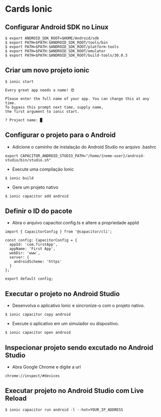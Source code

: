 # Cards Ionic

## Configurar Android SDK no Linux
```
$ export ANDROID_SDK_ROOT=$HOME/Android/sdk
$ export PATH=$PATH:$ANDROID_SDK_ROOT/tools/bin
$ export PATH=$PATH:$ANDROID_SDK_ROOT/platform-tools
$ export PATH=$PATH:$ANDROID_SDK_ROOT/emulator
$ export PATH=$PATH:$ANDROID_SDK_ROOT/build-tools/30.0.3
```

## Criar um novo projeto ionic
```
$ ionic start

Every great app needs a name! 😍

Please enter the full name of your app. You can change this at any time.
To bypass this prompt next time, supply name,
the first argument to ionic start.

? Project name: █
```

## Configurar o projeto para o Android
- Adicione o caminho de instalação do Android Studio no arquivo .bashrc
```
export CAPACITOR_ANDROID_STUDIO_PATH="/home/{nome-user}/android-studio/bin/studio.sh"
```

- Execute  uma compilação Ionic
```
$ ionic build
```

- Gere um projeto nativo
```
$ ionic capacitor add android
```

## Definir o ID do pacote
- Abra o arquivo capacitor.config.ts e altere a propriedade appId

```
import { CapacitorConfig } from '@capacitor/cli';

const config: CapacitorConfig = {
  appId: 'com.firstApp',
  appName: 'First App',
  webDir: 'www',
  server: {
    androidScheme: 'https'
  }
};

export default config;
```

## Executar o projeto no Android Studio
- Desenvolva o aplicativo Ionic e sincronize-o com o projeto nativo.

```
$ ionic capacitor copy android
```

- Execute o aplicativo em um simulador ou dispositivo.
```
$ ionic capacitor open android
```

## Inspecionar projeto sendo excutado no Android Studio
- Abra Google Chrome e digite a url
```
chrome://inspect/#devices
```

## Executar projeto no Android Studio com Live Reload
```
$ ionic capacitor run android -l --hot=YOUR_IP_ADDRESS
```

